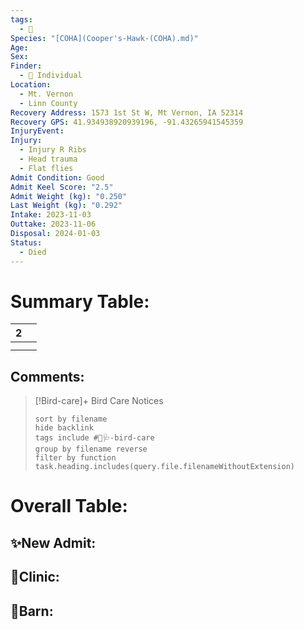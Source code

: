```yaml
---
tags:
  - 🦅
Species: "[COHA](Cooper's-Hawk-(COHA).md)"
Age: 
Sex: 
Finder:
  - 🧑 Individual
Location:
  - Mt. Vernon
  - Linn County
Recovery Address: 1573 1st St W, Mt Vernon, IA 52314
Recovery GPS: 41.934938920939196, -91.43265941545359
InjuryEvent: 
Injury:
  - Injury R Ribs
  - Head trauma
  - Flat flies
Admit Condition: Good
Admit Keel Score: "2.5"
Admit Weight (kg): "0.250"
Last Weight (kg): "0.292"
Intake: 2023-11-03
Outtake: 2023-11-06
Disposal: 2024-01-03
Status:
  - Died
---
```


# Summary Table:

<div><table class="dataview table-view-table"><thead class="table-view-thead"><tr class="table-view-tr-header"><th class="table-view-th"><span></span><span class="dataview small-text">2</span></th><th class="table-view-th"><span></span></th></tr></thead><tbody class="table-view-tbody"><tr><td><span></span></td><td><span></span></td></tr><tr><td><span></span></td><td><span></span></td></tr></tbody></table></div>

## Comments:

> [!Bird-care]+ Bird Care Notices
>   ```tasks 
>   sort by filename
>   hide backlink
>   tags include #🦅🩺-bird-care 
>   group by filename reverse
>   filter by function task.heading.includes(query.file.filenameWithoutExtension)
>   ```

# Overall Table:

## ✨New Admit:



## 🏥Clinic:



## 🏡Barn:


